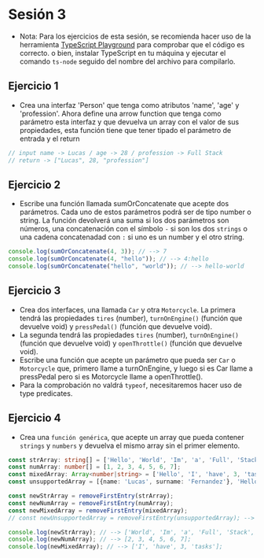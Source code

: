 # Sesión 3

* Nota: Para los ejercicios de esta sesión, se recomienda hacer uso de la herramienta [TypeScript Playground](https://www.typescriptlang.org/play) para comprobar que el código es correcto. o bien, instalar TypeScript en tu máquina y ejecutar el comando `ts-node` seguido del nombre del archivo para compilarlo.

## Ejercicio 1

*	Crea una interfaz 'Person' que tenga como atributos 'name', 'age' y 'profession'. Ahora define una arrow function que tenga como parámetro esta interfaz y que devuelva un array con el valor de sus propiedades, esta función tiene que tener tipado el parámetro de entrada y el return

```typescript
// input name -> Lucas / age -> 28 / profession -> Full Stack
// return -> ["Lucas", 28, "profession"] 
```

## Ejercicio 2
*	Escribe una función llamada sumOrConcatenate que acepte dos parámetros. Cada uno de estos parámetros podrá ser de tipo number o string. La función devolverá una suma si los dos parámetros son números, una concatenación con el símbolo `-` si son los dos `strings` o una cadena concatenadad con `:` si uno es un number y el otro string.

```typescript
console.log(sumOrConcatenate(4, 3)); // --> 7
console.log(sumOrConcatenate(4, "hello")); // --> 4:hello 
console.log(sumOrConcatenate("hello", "world")); // --> hello-world
```

## Ejercicio 3
*	Crea dos interfaces, una llamada `Car` y otra `Motorcycle`. La primera tendrá las propiedades `tires` (number), `turnOnEngine()` (función que devuelve void) y `pressPedal()` (función que devuelve void).
*	La segunda tendrá las propiedades `tires` (number), `turnOnEngine()` (función que devuelve void) y `openThrottle()` (función que devuelve void).
*	Escribe una función que acepte un parámetro que pueda ser `Car` o `Motorcycle` que, primero llame a turnOnEngine, y luego si es Car llame a pressPedal pero si es Motorcycle llame a openThrottle().
*	Para la comprobación no valdrá `typeof`, necesitaremos hacer uso de type predicates.

## Ejercicio 4
*	Crea una `función genérica`, que acepte un array que pueda contener `strings` y `numbers` y devuelva el mismo array sin el primer elemento.

```typescript
const strArray: string[] = ['Hello', 'World', 'Im', 'a', 'Full', 'Stack', 'Developer'];
const numArray: number[] = [1, 2, 3, 4, 5, 6, 7];
const mixedArray: Array<number|string> = ['Hello', 'I', 'have', 3, 'tasks'];
const unsupportedArray = [{name: 'Lucas', surname: 'Fernandez'}, 'Hello', 22];

const newStrArray = removeFirstEntry(strArray);
const newNumArray = removeFirstEntry(numArray);
const newMixedArray = removeFirstEntry(mixedArray);
// const newUnsupportedArray = removeFirstEntry(unsupportedArray); --> will fail

console.log(newStrArray); // --> ['World', 'Im', 'a', 'Full', 'Stack', 'Developer'];
console.log(newNumArray); // --> [2, 3, 4, 5, 6, 7];
console.log(newMixedArray); // --> ['I', 'have', 3, 'tasks'];
```